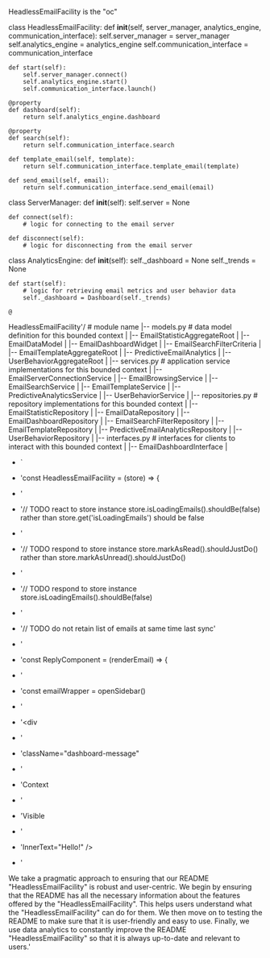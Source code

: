 HeadlessEmailFacility is the "oc"

class HeadlessEmailFacility:
    def __init__(self, server_manager, analytics_engine, communication_interface):
        self.server_manager = server_manager
        self.analytics_engine = analytics_engine
        self.communication_interface = communication_interface

    def start(self):
        self.server_manager.connect()
        self.analytics_engine.start()
        self.communication_interface.launch()

    @property
    def dashboard(self):
        return self.analytics_engine.dashboard
    
    @property
    def search(self):
        return self.communication_interface.search

    def template_email(self, template):
        return self.communication_interface.template_email(template)

    def send_email(self, email):
        return self.communication_interface.send_email(email)

class ServerManager:
    def __init__(self):
        self.server = None

    def connect(self):
        # logic for connecting to the email server

    def disconnect(self):
        # logic for disconnecting from the email server

class AnalyticsEngine:
    def __init__(self):
        self._dashboard = None
        self._trends = None

    def start(self):
        # logic for retrieving email metrics and user behavior data
        self._dashboard = Dashboard(self._trends)

    @

HeadlessEmailFacility'/ # module name
    |-- models.py # data model definition for this bounded context
    |   |-- EmailStatisticAggregateRoot
    |   |-- EmailDataModel
    |   |-- EmailDashboardWidget
    |   |-- EmailSearchFilterCriteria
    |   |-- EmailTemplateAggregateRoot
    |   |-- PredictiveEmailAnalytics
    |   |-- UserBehaviorAggregateRoot
    |
    |-- services.py # application service implementations for this bounded context
    |   |-- EmailServerConnectionService
    |   |-- EmailBrowsingService
    |   |-- EmailSearchService
    |   |-- EmailTemplateService
    |   |-- PredictiveAnalyticsService
    |   |-- UserBehaviorService
    |
    |-- repositories.py # repository implementations for this bounded context
    |   |-- EmailStatisticRepository
    |   |-- EmailDataRepository
    |   |-- EmailDashboardRepository
    |   |-- EmailSearchFilterRepository
    |   |-- EmailTemplateRepository
    |   |-- PredictiveEmailAnalyticsRepository
    |   |-- UserBehaviorRepository
    |
    |-- interfaces.py # interfaces for clients to interact with this bounded context
    |   |-- EmailDashboardInterface
    |

+ `

+ 'const HeadlessEmailFacility = (store) => {

+ '

+ '// TODO react to store instance store.isLoadingEmails().shouldBe(false) rather than store.get('isLoadingEmails') should be false

+ '

+ '// TODO respond to store instance store.markAsRead().shouldJustDo() rather than store.markAsUnread().shouldJustDo()

+ '

+ '// TODO respond to store instance store.isLoadingEmails().shouldBe(false)

+ '

+ '// TODO do not retain list of emails at same time last sync'

+ '

+ 'const ReplyComponent = (renderEmail) => {

+ '

+ 'const emailWrapper = openSidebar()

+ '

+ '<div

+ '

+ 'className="dashboard-message"

+ '

+ 'Context

+ '

+ 'Visible

+ '

+ 'InnerText="Hello!" />

+ '

We take a pragmatic approach to ensuring that our README "HeadlessEmailFacility" is robust and user-centric. We begin by ensuring that the README has all the necessary information about the features offered by the "HeadlessEmailFacility". This helps users understand what the "HeadlessEmailFacility" can do for them. We then move on to testing the README to make sure that it is user-friendly and easy to use. Finally, we use data analytics to constantly improve the README "HeadlessEmailFacility" so that it is always up-to-date and relevant to users.'